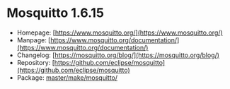 # Mosquitto 1.6.15
 - Homepage: [https://www.mosquitto.org/](https://www.mosquitto.org/)
 - Manpage: [https://www.mosquitto.org/documentation/](https://www.mosquitto.org/documentation/)
 - Changelog: [https://mosquitto.org/blog/](https://mosquitto.org/blog/)
 - Repository: [https://github.com/eclipse/mosquitto](https://github.com/eclipse/mosquitto)
 - Package: [master/make/mosquitto/](https://github.com/Freetz-NG/freetz-ng/tree/master/make/mosquitto/)

